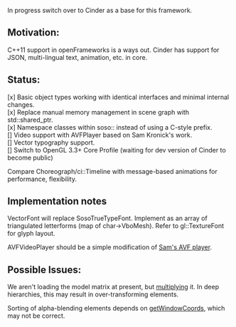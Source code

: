 In progress switch over to Cinder as a base for this framework.

## Motivation:
C++11 support in openFrameworks is a ways out.
Cinder has support for JSON, multi-lingual text, animation, etc. in core.

## Status:

[x] Basic object types working with identical interfaces and minimal internal changes.  
[x] Replace manual memory management in scene graph with std::shared_ptr.  
[x] Namespace classes within soso:: instead of using a C-style prefix.  
[] Video support with AVFPlayer based on Sam Kronick's work.  
[] Vector typography support.  
[] Switch to OpenGL 3.3+ Core Profile (waiting for dev version of Cinder to become public)  

Compare Choreograph/ci::Timeline with message-based animations for performance, flexibility.

## Implementation notes
VectorFont will replace SosoTrueTypeFont. Implement as an array of triangulated letterforms (map of char->VboMesh). Refer to gl::TextureFont for glyph layout.

AVFVideoPlayer should be a simple modification of [Sam's AVF player](https://github.com/kronick/ofxAVFVideoPlayer).

## Possible Issues:
We aren't loading the model matrix at present, but [multiplying](src/soso/Object.cpp#L370) it. In deep hierarchies, this may result in over-transforming elements.

Sorting of alpha-blending elements depends on [getWindowCoords](src/soso/Object.cpp#L450-L474), which may not be correct.
